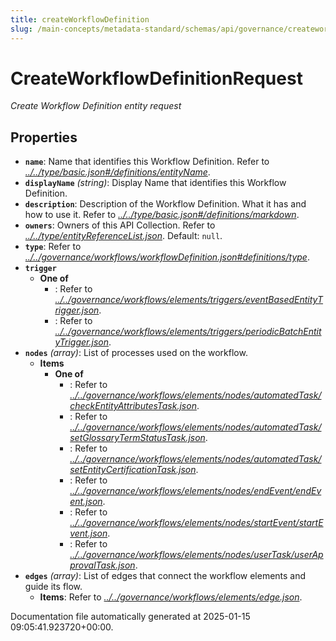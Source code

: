 ```yaml
---
title: createWorkflowDefinition
slug: /main-concepts/metadata-standard/schemas/api/governance/createworkflowdefinition
---
```


# CreateWorkflowDefinitionRequest

*Create Workflow Definition entity request*

## Properties

- **`name`**: Name that identifies this Workflow Definition. Refer to *[../../type/basic.json#/definitions/entityName](#/../type/basic.json#/definitions/entityName)*.
- **`displayName`** *(string)*: Display Name that identifies this Workflow Definition.
- **`description`**: Description of the Workflow Definition. What it has and how to use it. Refer to *[../../type/basic.json#/definitions/markdown](#/../type/basic.json#/definitions/markdown)*.
- **`owners`**: Owners of this API Collection. Refer to *[../../type/entityReferenceList.json](#/../type/entityReferenceList.json)*. Default: `null`.
- **`type`**: Refer to *[../../governance/workflows/workflowDefinition.json#definitions/type](#/../governance/workflows/workflowDefinition.json#definitions/type)*.
- **`trigger`**
  - **One of**
    - : Refer to *[../../governance/workflows/elements/triggers/eventBasedEntityTrigger.json](#/../governance/workflows/elements/triggers/eventBasedEntityTrigger.json)*.
    - : Refer to *[../../governance/workflows/elements/triggers/periodicBatchEntityTrigger.json](#/../governance/workflows/elements/triggers/periodicBatchEntityTrigger.json)*.
- **`nodes`** *(array)*: List of processes used on the workflow.
  - **Items**
    - **One of**
      - : Refer to *[../../governance/workflows/elements/nodes/automatedTask/checkEntityAttributesTask.json](#/../governance/workflows/elements/nodes/automatedTask/checkEntityAttributesTask.json)*.
      - : Refer to *[../../governance/workflows/elements/nodes/automatedTask/setGlossaryTermStatusTask.json](#/../governance/workflows/elements/nodes/automatedTask/setGlossaryTermStatusTask.json)*.
      - : Refer to *[../../governance/workflows/elements/nodes/automatedTask/setEntityCertificationTask.json](#/../governance/workflows/elements/nodes/automatedTask/setEntityCertificationTask.json)*.
      - : Refer to *[../../governance/workflows/elements/nodes/endEvent/endEvent.json](#/../governance/workflows/elements/nodes/endEvent/endEvent.json)*.
      - : Refer to *[../../governance/workflows/elements/nodes/startEvent/startEvent.json](#/../governance/workflows/elements/nodes/startEvent/startEvent.json)*.
      - : Refer to *[../../governance/workflows/elements/nodes/userTask/userApprovalTask.json](#/../governance/workflows/elements/nodes/userTask/userApprovalTask.json)*.
- **`edges`** *(array)*: List of edges that connect the workflow elements and guide its flow.
  - **Items**: Refer to *[../../governance/workflows/elements/edge.json](#/../governance/workflows/elements/edge.json)*.


Documentation file automatically generated at 2025-01-15 09:05:41.923720+00:00.
